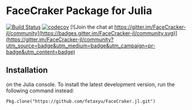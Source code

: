 # FaceCraker Package for Julia
[![Build Status](https://travis-ci.org/fetaxyu/FaceCracker.jl.svg?branch=master)](https://travis-ci.org/fetaxyu/FaceCracker.jl/builds/470319497)
[![codecov](https://codecov.io/gh/fetaxyu/FaceCracker.jl/branch/master/graph/badge.svg)](https://codecov.io/gh/fetaxyu/FaceCracker.jl) [![Join the chat at https://gitter.im/FaceCracker-jl/community](https://badges.gitter.im/FaceCracker-jl/community.svg)](https://gitter.im/FaceCracker-jl/community?utm_source=badge&utm_medium=badge&utm_campaign=pr-badge&utm_content=badge)

## Installation
on the Julia console. To install the latest development version, run the following command instead:
```julia-repl
Pkg.clone("https://github.com/fetaxyu/FaceCraker.jl.git")
```